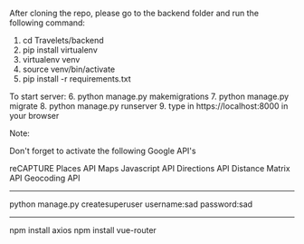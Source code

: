 After cloning the repo, please go to the backend folder and run the following command:
1. cd Travelets/backend
2. pip install virtualenv
3. virtualenv venv
4. source venv/bin/activate
5. pip install -r requirements.txt

To start server:
6. python manage.py makemigrations
7. python manage.py migrate
8. python manage.py runserver
9. type in https://localhost:8000 in your browser

Note:

Don't forget to activate the following Google API's

reCAPTURE Places API Maps Javascript API Directions API Distance Matrix API Geocoding API


--------------------------------

python manage.py createsuperuser
username:sad
password:sad

--------------------------------

npm install axios
npm install vue-router